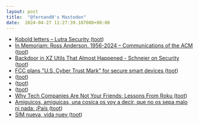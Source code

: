 ```yaml
---
layout: post
title:  "@fernand0's Mastodon"
date:  2024-04-27 11:27:39.107000+00:00
---
```

*  [ Kobold letters – Lutra Security ](https://lutrasecurity.com/en/articles/kobold-letters) ([toot](https://mastodon.social/@fernand0/112342942292712991))
*  [In Memoriam: Ross Anderson, 1956-2024 – Communications of the ACM ](https://cacm.acm.org/news/in-memoriam-ross-anderson-1956-2024) ([toot](https://mastodon.social/@fernand0/112342799924000531))
*  [Backdoor in XZ Utils That Almost Happened - Schneier on Security ](https://www.schneier.com/blog/archives/2024/04/backdoor-in-xz-utils-that-almost-happened.htm) ([toot](https://mastodon.social/@fernand0/112342500480783729))
*  [FCC plans "U.S. Cyber Trust Mark" for secure smart devices ](https://www.latimes.com/california/story/2024-03-19/new-program-will-label-smart-device-and-products-cybersecurity-saf) ([toot](https://mastodon.social/@fernand0/112342318873070340))
*  [ ](https://mastodon.social/users/fernand0/statuses/112341657952689987/activity) ([toot](https://mastodon.social/users/fernand0/statuses/112341657952689987/activity))
*  [ ](https://mastodon.social/users/fernand0/statuses/112341650571336117/activity) ([toot](https://mastodon.social/users/fernand0/statuses/112341650571336117/activity))
*  [ ](https://mastodon.social/users/fernand0/statuses/112341649596986932/activity) ([toot](https://mastodon.social/users/fernand0/statuses/112341649596986932/activity))
*  [Why Tech Companies Are Not Your Friends: Lessons From Roku ](https://www.nytimes.com/2024/03/20/technology/personaltech/roku-data-breach-companies.htm) ([toot](https://mastodon.social/@fernand0/112340579813779635))
*  [Amiguicos, amiguicas, una cosica os voy a decir, que no os sepa malo ni nada: ¡País ](https://mastodon.social/@fernand0/112339115705396462) ([toot](https://mastodon.social/@fernand0/112339115705396462))
*  [SIM nueva, vida nuev ](https://mastodon.social/@fernand0/112338866506890334) ([toot](https://mastodon.social/@fernand0/112338866506890334))
